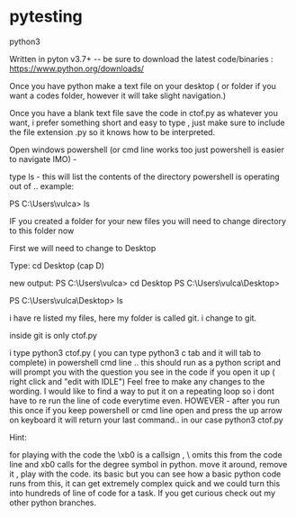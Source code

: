 # pytesting
python3

Written in pyton v3.7+ -- be sure to download the latest code/binaries : https://www.python.org/downloads/

Once you have python make a text file on your desktop ( or folder if you want a codes folder, however it will take slight navigation.)

Once you have a blank text file save the code in ctof.py as whatever you want, i prefer something short and easy to type , just make sure to include the file extension .py so it knows how to be interpreted. 

Open windows powershell (or cmd line works too just powershell is easier to navigate IMO) - 

type ls - this will list the contents of the directory powershell is operating out of .. example:

PS C:\Users\vulca> ls


IF you created a folder for your new files you will need to change directory to this folder now

First we will need to change to Desktop

Type: cd Desktop (cap D)

new output: 
PS C:\Users\vulca> cd Desktop
PS C:\Users\vulca\Desktop>

PS C:\Users\vulca\Desktop> ls


i have re listed my files, here my folder is called git. i change to git. 

inside git is only ctof.py

i type python3 ctof.py ( you can type python3 c tab and it will tab to complete) in powershell cmd line .. this should run as a python script and will prompt you with the question you see in the code if you open it up ( right click and "edit with IDLE") Feel free to make any changes to the wording. I would like to find a way to put it on a repeating loop so i dont have to re run the line of code everytime even. 
HOWEVER - after you run this once if you keep powershell or cmd line open and press the up arrow on keyboard it will return your last command.. in our case python3 ctof.py 

Hint:

for playing with the code the \xb0 is a callsign , \ omits this from the code line and xb0 calls for the degree symbol in python. move it around, remove it , play with the code. its basic but you can see how a basic python code runs from this, it can get extremely complex quick and we could turn this into hundreds of line of code for a task. If you get curious check out my other python branches. 
  


